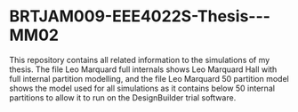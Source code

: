 # BRTJAM009-EEE4022S-Thesis---MM02

This repository contains all related information to the simulations of my thesis. The file Leo Marquard full internals shows Leo Marquard Hall with full internal partition modelling, and the file Leo Marquard 50 partition model shows the model used for all simulations as it contains below 50 internal partitions to allow it to run on the DesignBuilder trial software.
